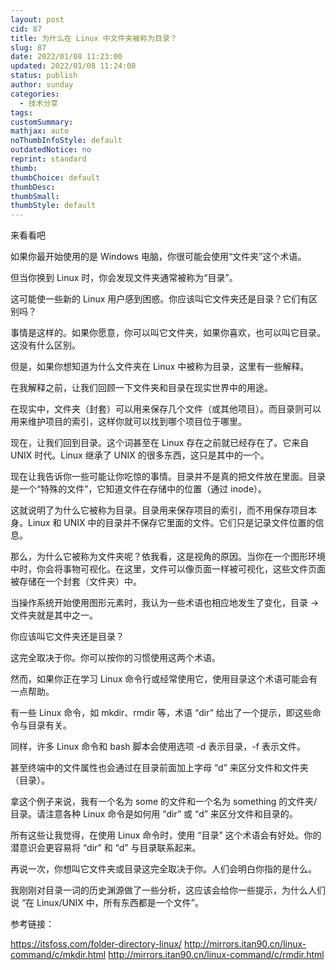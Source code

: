 ```yaml
---
layout: post
cid: 87
title: 为什么在 Linux 中文件夹被称为目录？
slug: 87
date: 2022/01/08 11:23:00
updated: 2022/01/08 11:24:08
status: publish
author: sunday
categories: 
  - 技术分享
tags: 
customSummary: 
mathjax: auto
noThumbInfoStyle: default
outdatedNotice: no
reprint: standard
thumb: 
thumbChoice: default
thumbDesc: 
thumbSmall: 
thumbStyle: default
---
```


来看看吧 <!--more-->

如果你最开始使用的是 Windows 电脑，你很可能会使用“文件夹”这个术语。

但当你换到 Linux 时，你会发现文件夹通常被称为“目录”。

这可能使一些新的 Linux 用户感到困惑。你应该叫它文件夹还是目录？它们有区别吗？

事情是这样的。如果你愿意，你可以叫它文件夹，如果你喜欢，也可以叫它目录。这没有什么区别。


但是，如果你想知道为什么文件夹在 Linux 中被称为目录，这里有一些解释。

在我解释之前，让我们回顾一下文件夹和目录在现实世界中的用途。

在现实中，文件夹（封套）可以用来保存几个文件（或其他项目）。而目录则可以用来维护项目的索引，这样你就可以找到哪个项目位于哪里。

现在，让我们回到目录。这个词甚至在 Linux 存在之前就已经存在了。它来自 UNIX 时代。Linux 继承了 UNIX 的很多东西，这只是其中的一个。

现在让我告诉你一些可能让你吃惊的事情。目录并不是真的把文件放在里面。目录是一个“特殊的文件”，它知道文件在存储中的位置（通过 inode）。

这就说明了为什么它被称为目录。目录用来保存项目的索引，而不用保存项目本身。Linux 和 UNIX 中的目录并不保存它里面的文件。它们只是记录文件位置的信息。


那么，为什么它被称为文件夹呢？依我看，这是视角的原因。当你在一个图形环境中时，你会将事物可视化。在这里，文件可以像页面一样被可视化，这些文件页面被存储在一个封套（文件夹）中。

当操作系统开始使用图形元素时，我认为一些术语也相应地发生了变化，目录 -> 文件夹就是其中之一。


你应该叫它文件夹还是目录？

这完全取决于你。你可以按你的习惯使用这两个术语。

然而，如果你正在学习 Linux 命令行或经常使用它，使用目录这个术语可能会有一点帮助。

有一些 Linux 命令，如 mkdir、rmdir 等，术语 “dir” 给出了一个提示，即这些命令与目录有关。

同样，许多 Linux 命令和 bash 脚本会使用选项 -d 表示目录，-f 表示文件。

甚至终端中的文件属性也会通过在目录前面加上字母 “d” 来区分文件和文件夹（目录）。

拿这个例子来说，我有一个名为 some 的文件和一个名为 something 的文件夹/目录。请注意各种 Linux 命令是如何用 “dir” 或 “d” 来区分文件和目录的。

所有这些让我觉得，在使用 Linux 命令时，使用 “目录” 这个术语会有好处。你的潜意识会更容易将 “dir” 和 “d” 与目录联系起来。

再说一次，你想叫它文件夹或目录这完全取决于你。人们会明白你指的是什么。

我刚刚对目录一词的历史渊源做了一些分析，这应该会给你一些提示，为什么人们说 “在 Linux/UNIX 中，所有东西都是一个文件”。

参考链接：

https://itsfoss.com/folder-directory-linux/
http://mirrors.itan90.cn/linux-command/c/mkdir.html
http://mirrors.itan90.cn/linux-command/c/rmdir.html